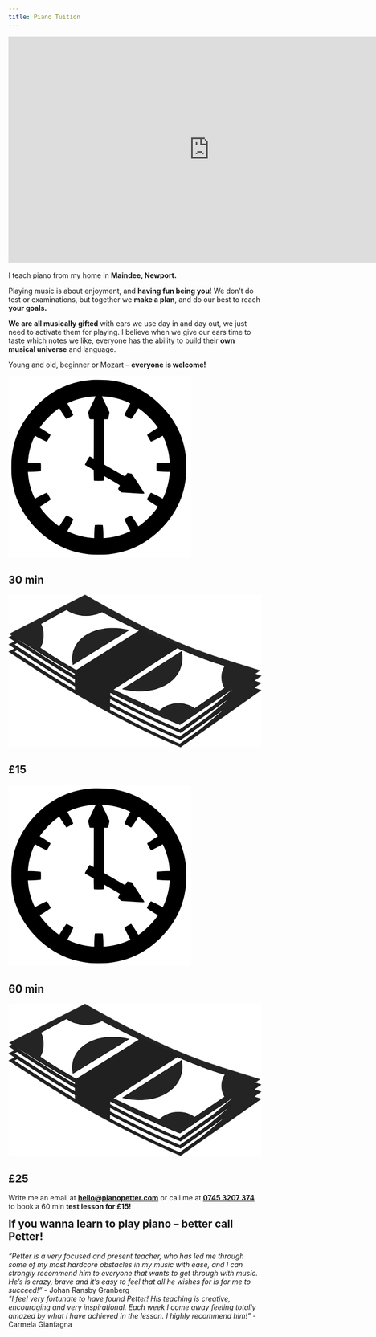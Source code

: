 ```yaml
---
title: Piano Tuition
---
```



<div markdown="1">
    
<iframe width="800" height="450" src="https://www.youtube.com/embed/2-fFQjIffrs?controls=0" frameborder="0" allow="accelerometer; autoplay; encrypted-media; gyroscope; picture-in-picture" allowfullscreen></iframe>

I teach piano from my home in <strong>Maindee, Newport.</strong> 

Playing music is about enjoyment, and <strong>having fun being you</strong>! We don’t do test or examinations, but together we <strong>make a plan</strong>, and do our best to reach <strong>your goals.</strong> 

<strong>We are all musically gifted</strong> with ears we use day in and day out, we just need to activate them for playing. I believe when we give our ears time to taste which notes we like, everyone has the ability to build their <strong>own musical universe</strong> and language. 

Young and old, beginner or Mozart – <strong>everyone is welcome!</strong>


<div id="prices">
<div class="pricesclass trettiomin">
<img class="pricesicon" src="/images/time.png">
<h2><strong>30 min 
</strong></h2>
<img class="pricesicon2" src="/images/cash.png">
<h2><strong>£15
</strong></h2></div>
<div class="pricesclass ">
<img class="pricesicon" src="/images/time.png">
<h2><strong>60 min 
</strong></h2>
<img class="pricesicon2" src="/images/cash.png">
<h2><strong>£25</strong></h2>
</div>
</div>

Write me an email at <a href="mailto:hello@pianopetter.com"><strong>hello@pianopetter.com</strong></a> or call me at <a href="tel:00447453207374"><strong>0745 3207 374</strong></a> to book a 60 min <strong>test lesson for £15!</strong>

<h2 style="text-align:left;margin-top:10px;">
If you wanna learn to play piano – better call Petter!
</h2>

<div id="citater">
    <div class="citat" markdown="1">
<em>“Petter is a very focused and present teacher, who has led me through some of my most hardcore obstacles in my music with ease, and I can strongly recommend him to everyone that wants to get through with music. He’s is crazy, brave and it’s easy to feel that all he wishes for is for me to succeed!”</em> - Johan Ransby Granberg
    
</div>
<div class="citat" markdown="1">
<em>"I feel very fortunate to have found Petter! His teaching is creative, encouraging and very inspirational. Each week I come away feeling totally amazed by what i have achieved in the lesson. I highly recommend him!"</em> - Carmela Gianfagna

</div>

</div>
</div>